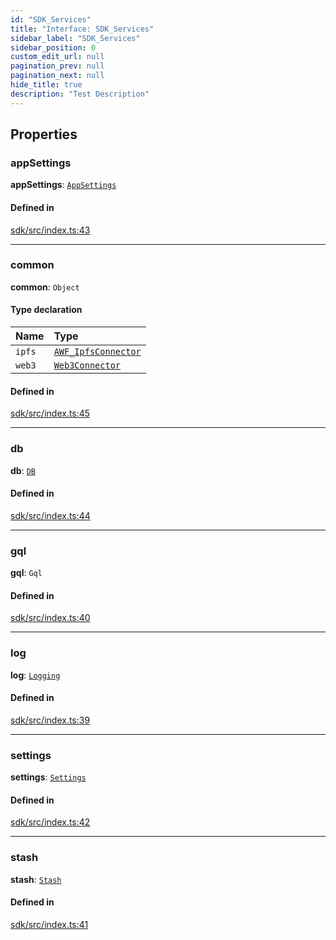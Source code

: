 ```yaml
---
id: "SDK_Services"
title: "Interface: SDK_Services"
sidebar_label: "SDK_Services"
sidebar_position: 0
custom_edit_url: null
pagination_prev: null
pagination_next: null
hide_title: true
description: "Test Description"
---
```


## Properties

### appSettings

**appSettings**: [`AppSettings`](../classes/sdk.AppSettings.md)

#### Defined in

[sdk/src/index.ts:43](https://github.com/AKASHAorg/akasha-framework/blob/d370b59a/sdk/src/index.ts#L43)

---

### common

**common**: `Object`

#### Type declaration

| Name   | Type                                                       |
| :----- | :--------------------------------------------------------- |
| `ipfs` | [`AWF_IpfsConnector`](../classes/sdk.AWF_IpfsConnector.md) |
| `web3` | [`Web3Connector`](../classes/sdk.Web3Connector.md)         |

#### Defined in

[sdk/src/index.ts:45](https://github.com/AKASHAorg/akasha-framework/blob/d370b59a/sdk/src/index.ts#L45)

---

### db

**db**: [`DB`](../classes/sdk.DB.md)

#### Defined in

[sdk/src/index.ts:44](https://github.com/AKASHAorg/akasha-framework/blob/d370b59a/sdk/src/index.ts#L44)

---

### gql

**gql**: `Gql`

#### Defined in

[sdk/src/index.ts:40](https://github.com/AKASHAorg/akasha-framework/blob/d370b59a/sdk/src/index.ts#L40)

---

### log

**log**: [`Logging`](../classes/sdk.Logging.md)

#### Defined in

[sdk/src/index.ts:39](https://github.com/AKASHAorg/akasha-framework/blob/d370b59a/sdk/src/index.ts#L39)

---

### settings

**settings**: [`Settings`](../classes/sdk.Settings.md)

#### Defined in

[sdk/src/index.ts:42](https://github.com/AKASHAorg/akasha-framework/blob/d370b59a/sdk/src/index.ts#L42)

---

### stash

**stash**: [`Stash`](../classes/sdk.Stash.md)

#### Defined in

[sdk/src/index.ts:41](https://github.com/AKASHAorg/akasha-framework/blob/d370b59a/sdk/src/index.ts#L41)
